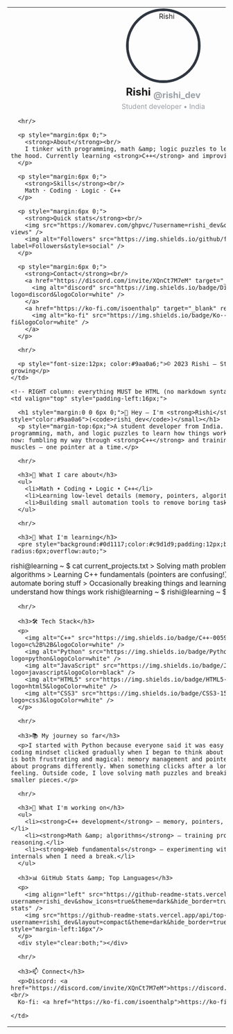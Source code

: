 <!-- README.md for rishi_dev (two-column HTML-safe version) -->
<table>
  <tr>
    <!-- LEFT column: profile card -->
    <td width="320" valign="top" style="padding-right:24px;">
      <div align="center">
        <img src="https://github.com/rishi_dev.png" alt="Rishi" width="160" style="border-radius:50%; border:6px solid #2f3640"/>
        <h2 style="margin:6px 0 0 0">Rishi <sub style="color:#9aa0a6">@rishi_dev</sub></h2>
        <p style="margin-top:4px;color:#9aa0a6;">Student developer • India</p>
      </div>

      <hr/>

      <p style="margin:6px 0;">
        <strong>About</strong><br/>
        I tinker with programming, math &amp; logic puzzles to learn how things work under the hood. Currently learning <strong>C++</strong> and improving problem solving.
      </p>

      <p style="margin:6px 0;">
        <strong>Skills</strong><br/>
        Math · Coding · Logic · C++
      </p>

      <p style="margin:6px 0;">
        <strong>Quick stats</strong><br/>
        <img src="https://komarev.com/ghpvc/?username=rishi_dev&color=2f3640" alt="profile views" />
        <img alt="Followers" src="https://img.shields.io/github/followers/rishi_dev?label=Followers&style=social" />
      </p>

      <p style="margin:6px 0;">
        <strong>Contact</strong><br/>
        <a href="https://discord.com/invite/XQnCt7M7eM" target="_blank" rel="noreferrer">
          <img alt="discord" src="https://img.shields.io/badge/Discord-5865F2?logo=discord&logoColor=white" />
        </a>
        <a href="https://ko-fi.com/isoenthalp" target="_blank" rel="noreferrer">
          <img alt="ko-fi" src="https://img.shields.io/badge/Ko--fi-FF5E5B?logo=ko-fi&logoColor=white" />
        </a>
      </p>

      <hr/>

      <p style="font-size:12px; color:#9aa0a6;">© 2023 Rishi — Still learning, still growing</p>
    </td>

    <!-- RIGHT column: everything MUST be HTML (no markdown syntax inside) -->
    <td valign="top" style="padding-left:16px;">

      <h1 style="margin:0 0 6px 0;">👋 Hey — I'm <strong>Rishi</strong> <small style="color:#9aa0a6">(<code>rishi_dev</code>)</small></h1>
      <p style="margin-top:6px;">A student developer from India. I tinker with programming, math, and logic puzzles to learn how things work under the hood. Right now: fumbling my way through <strong>C++</strong> and training my problem-solving muscles — one pointer at a time.</p>

      <hr/>

      <h3>🔭 What I care about</h3>
      <ul>
        <li>Math • Coding • Logic • C++</li>
        <li>Learning low-level details (memory, pointers, algorithms)</li>
        <li>Building small automation tools to remove boring tasks</li>
      </ul>

      <hr/>

      <h3>🧠 What I'm learning</h3>
      <pre style="background:#0d1117;color:#c9d1d9;padding:12px;border-radius:6px;overflow:auto;">
rishi@learning ~ $ cat current_projects.txt
&gt; Solving math problems &amp; trying to understand algorithms
&gt; Learning C++ fundamentals (pointers are confusing!)
&gt; Building small tools to automate boring stuff
&gt; Occasionally breaking things and learning from it
// I mostly code to understand how things work
rishi@learning ~ $ 
rishi@learning ~ $ learning c++
      </pre>

      <hr/>

      <h3>🛠 Tech Stack</h3>
      <p>
        <img alt="C++" src="https://img.shields.io/badge/C++-00599C?logo=c%2B%2B&logoColor=white" />
        <img alt="Python" src="https://img.shields.io/badge/Python-3670A0?logo=python&logoColor=white" />
        <img alt="JavaScript" src="https://img.shields.io/badge/JavaScript-F7DF1E?logo=javascript&logoColor=black" />
        <img alt="HTML5" src="https://img.shields.io/badge/HTML5-E34F26?logo=html5&logoColor=white" />
        <img alt="CSS3" src="https://img.shields.io/badge/CSS3-1572B6?logo=css3&logoColor=white" />
      </p>

      <hr/>

      <h3>📚 My journey so far</h3>
      <p>I started with Python because everyone said it was easy — and I struggled. The coding mindset clicked gradually when I began to think about problems differently. C++ is both frustrating and magical: memory management and pointers force you to think about programs differently. When something clicks after a long grind, it's the best feeling. Outside code, I love solving math puzzles and breaking hard problems into smaller pieces.</p>

      <hr/>

      <h3>🔨 What I'm working on</h3>
      <ul>
        <li><strong>C++ development</strong> — memory, pointers, systems-level behaviour.</li>
        <li><strong>Math &amp; algorithms</strong> — training problem-solving and reasoning.</li>
        <li><strong>Web fundamentals</strong> — experimenting with JS and browser internals when I need a break.</li>
      </ul>

      <h3>📊 GitHub Stats &amp; Top Languages</h3>
      <p>
        <img align="left" src="https://github-readme-stats.vercel.app/api?username=rishi_dev&show_icons=true&theme=dark&hide_border=true" alt="Rishi's GitHub stats" />
        <img src="https://github-readme-stats.vercel.app/api/top-langs/?username=rishi_dev&layout=compact&theme=dark&hide_border=true" alt="Top languages" style="margin-left:16px"/>
      </p>
      <div style="clear:both;"></div>

      <hr/>

      <h3>📫 Connect</h3>
      <p>Discord: <a href="https://discord.com/invite/XQnCt7M7eM">https://discord.com/invite/XQnCt7M7eM</a><br/>
      Ko-fi: <a href="https://ko-fi.com/isoenthalp">https://ko-fi.com/isoenthalp</a></p>

    </td>
  </tr>
</table>

